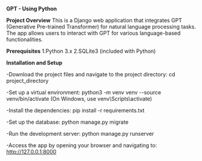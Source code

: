 **GPT - Using Python**

**Project Overview**
This is a Django web application that integrates GPT (Generative Pre-trained Transformer) for natural language processing tasks. 
The app allows users to interact with GPT for various language-based functionalities.

**Prerequisites**
1.Python 3.x
2.SQLite3 (included with Python)

**Installation and Setup**

-Download the project files and navigate to the project directory:
cd project_directory

-Set up a virtual environment:
python3 -m venv venv
--source venv/bin/activate (On Windows, use venv\Scripts\activate)

-Install the dependencies:
pip install -r requirements.txt

-Set up the database:
python manage.py migrate

-Run the development server:
python manage.py runserver

-Access the app by opening your browser and navigating to:
http://127.0.0.1:8000
